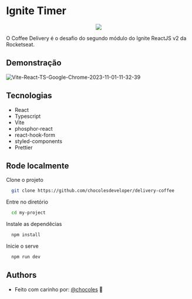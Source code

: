 
# Ignite Timer

<p align="center">
   <img src="https://github.com/chocolesdeveloper/delivery-coffee/assets/105561544/2a30124a-bd25-4963-89f9-79b5ac038fca" />
</p>


O Coffee Delivery é o desafio do segundo módulo do Ignite ReactJS v2 da Rocketseat.

## Demonstração


![Vite-React-TS-Google-Chrome-2023-11-01-11-32-39](https://github.com/chocolesdeveloper/delivery-coffee/assets/105561544/385848ea-8647-43c3-83f2-ef3d63c790c7)


## Tecnologias

- React
- Typescript
- Vite
- phosphor-react
- react-hook-form
- styled-components
- Prettier

## Rode localmente


Clone o projeto

```bash
  git clone https://github.com/chocolesdeveloper/delivery-coffee
```

Entre no diretório

```bash
  cd my-project
```

Instale as dependêcias 

```bash
  npm install 
```

Inicie o serve

```bash
  npm run dev
```


## Authors

- Feito com carinho por: [@chocoles](https://github.com/chocolesdeveloper) :purple_heart:

